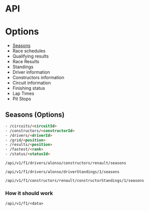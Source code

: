 # API



# Options

- [Seasons](#seasons-options)
- Race schedules
- Qualifying results
- Race Results
- Standings
- Driver information
- Constructors information
- Circuit information
- Finishing status
- Lap Times
- Pit Stops


## Seasons (Options)

```html
- /circuits/<circuitId>
- /constructors/<constructorId>
- /drivers/<driverId>
- /grid/<position>
- /results/<position>
- /fastest/<rank>
- /status/<statusId>
```

```
/api/v1/f1/drivers/alonso/constructors/renault/seasons

/api/v1/f1/drivers/alonso/driverStandings/1/seasons

/api/v1/f1/constructors/renault/constructorStandings/1/seasons
```

### How it should work

```
/api/v1/f1/<data>
```
